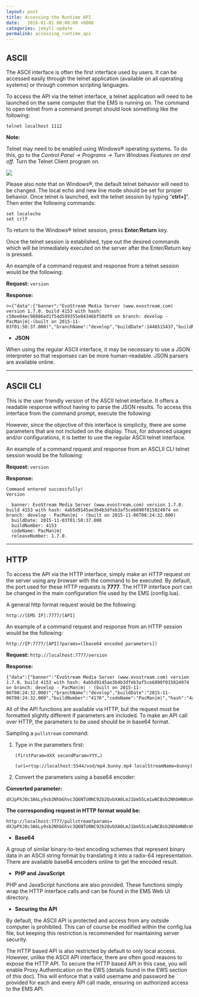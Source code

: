 ```yaml
---
layout: post
title: Accessing the Runtime API
date:   2016-01-01 00:00:00 +0000
categories: jekyll update
permalink: accessing_runtime_api
---
```


## ASCII

The ASCII interface is often the first interface used by users. It can be accessed easily through the telnet application (available on all operating systems) or through common scripting languages.

To access the API via the telnet interface, a telnet application will need to be launched on the same computer that the EMS is running on. The command to open telnet from a command prompt should look something like the following:

``` 
telnet localhost 1112
```

**Note:**

Telnet may need to be enabled using Windows® operating systems. To do this, go to the *Control Panel -> Programs -> Turn Windows Features on and off*. Turn the Telnet Client program on.

![](./media/image1.jpg)



Please also note that on Windows®, the default telnet behavior will need to be changed. The local echo and new line mode should be set for proper behavior. Once telnet is launched, exit the telnet session by typing “**ctrl+\]**”. Then enter the following commands:

``` 
set localecho
set crlf
```

To return to the Windows® telnet session, press **Enter**/**Return** key.

Once the telnet session is established, type out the desired commands which will be immediately executed on the server after the Enter/Return key is pressed.

An example of a command request and response from a telnet session would be the following:

**Request:** `version`

**Response:**

``` 
☺«{"data":{"banner":"EvoStream Media Server (www.evostream.com) version 1.7.0. build 4153 with hash: c50ee04ec98886ed1f54d599355e04346bf50df0 on branch: develop - PacMan|m|-(built on 2015-11-03T01:50:37.000)","branchName":"develop","buildDate":1446515437,"buildNumber":"4153","codeName":"PacMan|m|","hash":"c50ee04ec98886ed1f54d599355e04346bf50df0","releaseNumber":"1.7.0."},"description":"Version","status":"SUCCESS"}
```

- **JSON**

When using the regular ASCII interface, it may be necessary to use a JSON interpreter so that responses can be more human-readable. JSON parsers are available online.

------

## ASCII CLI

This is the user friendly version of the ASCII telnet interface. It offers a readable response without having to parse the JSON results. To access this interface from the command prompt, execute the following:

However, since the objective of this interface is simplicity, there are some parameters that are not included on the display. Thus, for advanced usages and/or configurations, it is better to use the regular ASCII telnet interface.

An example of a command request and response from an ASCLII CLI telnet session would be the following:

**Request:** `version`

**Response:**

``` 
Command entered successfully!
Version

  banner: EvoStream Media Server (www.evostream.com) version 1.7.0. build 4153 with hash: 4ab5d9145ae3b4b3dfeb3af5ce6890f015824974 on branch: develop - PacMan|m| - (built on 2015-11-06T08:24:32.000)
  buildDate: 2015-11-03T01:50:37.000
  buildNumber: 4153
  codeName: PacMan|m|
  releaseNumber: 1.7.0.
```

------

## HTTP

To access the API via the HTTP interface, simply make an HTTP request on the server using any browser with the command to be executed. By default, the port used for these HTTP requests is **7777**. The HTTP interface port can be changed in the main configuration file used by the EMS (config.lua).

A general http format request would be the following:

``` 
http://[EMS IP]:7777/[API]
```

An example of a command request and response from an HTTP session would be the following:

``` 
http://IP:7777/[API]?params=([base64 encoded parameters])
```



**Request:** `http://localhost:7777/version`

**Response:**

``` 
{"data":{"banner":"EvoStream Media Server (www.evostream.com) version 1.7.0. build 4153 with hash: 4ab5d9145ae3b4b3dfeb3af5ce6890f015824974 on branch: develop - PacMan|m| - (built on 2015-11-06T08:24:32.000)","branchName":"develop","buildDate":"2015-11-06T08:24:32.000","buildNumber":"4176","codeName":"PacMan|m|","hash":"4ab5d9145ae3b4b3dfeb3af5ce6890f015824974","releaseNumber":"1.7.0."},"description":"Version","status":"SUCCESS"}
```



All of the API functions are available via HTTP, but the request must be formatted slightly different if parameters are included. To make an API call over HTTP, the parameters to be used should be in base64 format.

Sampling a `pullstream` command:

1. Type in the parameters first:
   
   ``` 
   (firstParam=XXX secondParam=YYY…)
   
   (uri=rtsp://localhost:5544/vod/mp4.bunny.mp4 localStreamName=bunny)
   ```
   
2. Convert the parameters using a base64 encoder:

**Converted parameter:** 

``` 
dXJpPXJ0c3A6Ly9sb2NhbGhvc3Q6NTU0NC92b2QvbXA0LmJ1bm55Lm1wNCBsb2NhbHN0cmVhbW5hbWU9YnVubnkp
```

**The corresponding request in HTTP format would be:**

``` 
http://localhost:7777/pullstream?params= dXJpPXJ0c3A6Ly9sb2NhbGhvc3Q6NTU0NC92b2QvbXA0LmJ1bm55Lm1wNCBsb2NhbHN0cmVhbW5hbWU9YnVubnkpxxxxxxxxxx 
```



- **Base64**

A group of similar binary-to-text encoding schemes that represent binary data in an ASCII string format by translating it into a radix-64 representation. There are available base64 encoders online to get the encoded result.

- **PHP and JavaScript**

PHP and JavaScript functions are also provided. These functions simply wrap the HTTP interface calls and can be found in the EMS Web UI directory.

- **Securing the API**

By default, the ASCII API is protected and access from any outside computer is prohibited. This can of course be modified within the config.lua file, but keeping this restriction is recommended for maintaining server security.

The HTTP based API is also restricted by default to only local access. However, unlike the ASCII API interface, there are often good reasons to expose the HTTP API. To secure the HTTP based API in this case, you will enable Proxy Authentication on the EWS (details found in the EWS section of this doc). This will enforce that a valid username and password be provided for each and every API call made, ensuring on authorized access to the EMS API.
